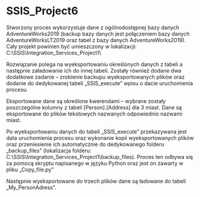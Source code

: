 # SSIS_Project6

Stworzony proces wykorzystuje dane z ogólnodostępnej bazy danych AdventureWorks2019 (backup bazy danych jest połączeniem bazy danych AdventureWorksLT2019 oraz tabel z bazy danych AdventureWorks2019).
Cały projekt powinien być umieszczony w lokalizacji: C:\SSIS\Integration_Services_Project1\

Rozwiązanie polega na wyeksportowaniu określonych danych z tabeli a następnie załadowanie ich do innej tabeli. Zostały również dodane dwa dodatkowe zadanie – zrobienie backupu wyeksportowanych plików oraz dodanie do dedykowanej tabeli „SSIS_execute” wpisu o dacie uruchomienia procesu.

Eksportowane dane są określone kwerendami – wybrane zostały poszczególne kolumny z tabeli [Person].[Address] dla 3 miast. Dane są eksportowane do plików tekstowych nazwanych odpowiednio nazwami miast.

Po wyeksportowaniu danych do tabeli „SSIS_execute” przekazywana jest data uruchomienia procesu oraz wykonanie kopii wyeksportowanych plików oraz przeniesienie ich automatycznie do dedykowanego folderu „backup_files” (lokalizacja folderu: C:\SSIS\Integration_Services_Project1\backup_files). Proces ten odbywa się za pomocą skryptu napisanego w języku Python oraz jest on zawarty w pliku „Copy_file.py”

Następnie wyeksportowane do trzech plików dane są ładowane do tabeli „My_PersonAdress”.
